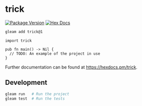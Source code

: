 # trick

[![Package Version](https://img.shields.io/hexpm/v/trick)](https://hex.pm/packages/trick)
[![Hex Docs](https://img.shields.io/badge/hex-docs-ffaff3)](https://hexdocs.pm/trick/)

```sh
gleam add trick@1
```
```gleam
import trick

pub fn main() -> Nil {
  // TODO: An example of the project in use
}
```

Further documentation can be found at <https://hexdocs.pm/trick>.

## Development

```sh
gleam run   # Run the project
gleam test  # Run the tests
```
